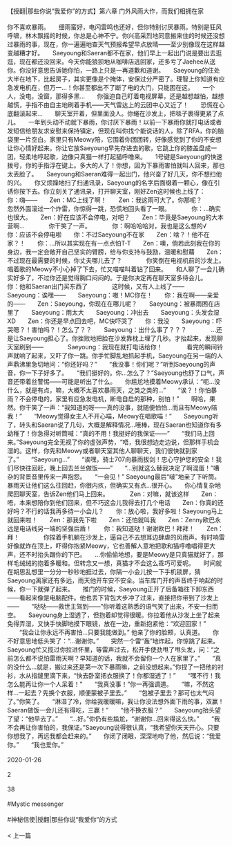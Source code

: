 <br/><br/>【授翻|那些你说“我爱你”的方式】第六章 门外风雨大作，而我们相拥在家<br/><br/>你不喜欢暴雨。　　细雨蛮好，电闪雷鸣也还好，但你特别讨厌暴雨。特别是狂风呼啸，林木飘摇的时候，你总是心神不宁。你兴高采烈地同意搬来住的时候还没想过暴雨的事，现在，你一遍遍地查天气预报希望早点放晴——至少别像现在这样越变越糟才好。　　Saeyoung和Saeran都不在家，他们早上一起出门说是要出去逛逛，现在都还没回来。今天你能狼狈地从咖啡店逃回家，还多亏了Jaehee从送你。你没好意思告诉她你怕，一路上只是一再道歉和道谢。　　Saeyoung的住处大半在地下，比起房子，其实更像是个掩体，安保过分严密了。理智上你知道有应急发电机在，但万一...！你甚至都出不了断了电的大门，只能困在这。　　一个人，没电，没窗，那得多黑...　　你强迫自己盯着电视屏幕，还是越想越怕，越想越慌，手指不由自主地刷着手机——天气雷达上的云团中心又近了！　　恐慌在心底翻滚起来...　　聊天室开着，但里面没人。你蜷在沙发上，把毯子裹得更紧了点儿。　　一年到头动不动就下暴雨，你讨厌下暴雨！以前一下暴雨你就打电话或者发短信给朋友求安慰来保持镇定，但现在叫你找个能说话的人，除了RFA，你的脑袋里一片空白。家里只有Meowy陪，它围着你团团转，好像感觉到了你的不安想让你心情好起来。你让它放Saeyoung早先存进去的歌，它跳上你的膝盖盘成一团，轻柔地哼起歌，边像只真猫一样打起猫呼噜来。　　1号键是Saeyoung的快速拨号，你的手指浮在键上。多大的人了！你想，因为下暴雨害怕就叫人回来，那也太丢脸了。　　Saeyoung和Saeran难得一起出门，他兴奋了好几天，你不想扫他的兴。　　你又烦躁地扫了扫通讯录，Saeyoung的名字后面缀着一颗心，像在引诱你按下去。你立刻关了通讯录，打开聊天室，刚好Zen这时候也上线了：　　　　你：嗨——　　Zen：MC上线了啊！　　Zen：我这雨可大了。你那呢？　　　　忽然外面滚过一个炸雷，你惊得一跳，恐慌地回头看了一眼。　　　　你：...确实也很大。　　Zen：好在应该不会停电，对吧？　　Zen：毕竟是Saeyoung的大本营啊...　　　　你干笑了一声。　　　　你：啊哈哈哈对，我也是这么想的√　　你：应该不会停电啦　　你：不过Saeyoung不在家　　Zen：啥？！他不在家？！　　你：...所以其实现在有一点点怕T-T　　Zen：噢，倘若此刻我在你的身边，我一定会敞开自己坚实的臂膀，给与你支持与鼓励，温暖和慰藉　　Zen：不过现在最需要的时候，你丈夫哪儿去了？　　　　你笑倒在电视机前的沙发上。唱着歌的Meowy不小心掉了下去，忙又喵喵叫着钻了回来。　　和人聊了一会儿确实好多了，不过你还是觉得胸口闷闷的。于是你决定再在聊天室多待会儿。　　　　你：他和Saeran出门买东西了　　　　这时候，又有人上线了——　　　　Saeyoung：诶嘿——　　Saeyoung：嗷！MC你在！　　你：我在啊——亲爱的——　　Zen：Saeyoung，你现在在哪儿呢？　　Saeyoung：被暴雨困在店里了　　Saeyoung：雨太大　　Saeyoung：冲出去　　Saeyoung：头发会湿XD　　Zen：你还是早点回去吧，MC快吓哭了　　你：我没　　Saeyoung：吓哭嗯？！害怕吗？！怎么了？？　　Saeyoung：出什么事了？？？　　　　...还是让Saeyoung担心了。你挫败地把脸在沙发靠枕上埋了几秒。才抬起来，发现聊天室刷到——　　　　Saeyoung：我现在就打电话给你！　　　　看完的瞬间铃声就响了起来，又吓了你一跳。你手忙脚乱地抓起手机，Saeyoung在另一端的人声鼎沸里急切地问：“你还好吗？”　　“我没事！你们呢？”听到Saeyoung的声音，你一下子好多了。　　“我们挺好的。你...怎么了？”Saeyoung也舒了口气，声音还带着丝警惕——可能是听出了什么。　　你尴尬地摸着Meowy承认：“呃...没什么，就是有点，嘛，大概不太喜欢暴雨天，之类之类的...”　　“诶？！你怕暴雨？不会停电的，家里有应急发电机，断电自启的那种，别怕！”　　啊哈，果然。你干笑了一声：“我知道的呀——真的没事，就随便怕怕...而且有Meowy陪我！”　　“Meowy觉得女主人不开心喵，Meowy在唱歌喵！”　　Saeyoung听了，转头和Saeran说了几句，大概是解释情况...哦棒，现在Saeran也知道你有多幼稚了！你急得对听筒喊：“真的不用！我挺好的我保证——”　　“我们马上回来。”Saeyoung完全无视了你的虚张声势，“唔，我很想边走边说，但那样手机会湿的。这样，你先和Meowy或者聊天室其他人聊聊天，我们很快就到家了。”　　“Saeyoung...”　　“诶嘿，骑士707向暴雨拔剑！忠心守护您的安全！我们尽快往回赶，晚上回去兰兰做饭——”　　“...别就这么替我决定了啊混蛋！”嘈杂的背景音里传来一声抱怨。　　“一会见！” Saeyoung最后“啵”地亲了下听筒。暴雨天让他们这么往回赶，你很内疚，但确实又有点...很开心。　　你心情复杂地爬回聊天室，告诉Zen他们马上回来。　　　　Zen：对嘛，就该这样　　Zen：唔，本来想陪你到他们回来，但不巧这会儿我得去打几个电话　　Zen：你真的还好吗？不行的话我再多待一小会儿？　　你：放心啦，我好多啦！Saeyoung马上就回来啦！　　Zen：那我先下啦　　Zen：还怕就叫我　　Zen：Zenny欧巴永远是电话线另一端的坚强后盾！　　你：我知道哒！谢谢欧巴！拜拜！　　Zen：拜！　　　　你捏着手机躺在沙发上，逼自己不去想耳边肆虐的风雨声。有时响雷好像就炸在顶上，吓得你抱紧Meowy，它也善解人意地把歌和猫呼噜唱得更大声，还不时抬头蹭你的下巴。　　...你偷偷地想，要是Meowy是只真猫就好了，那样毛绒绒的抱着多暖和。但转念又一想，真猫才不会这么乖巧可爱呢。　　时间就在胡思乱想里一分分一秒秒地捱过去，你隔一小会儿按一下手机锁屏，猜Saeyoung离家还有多远，雨天他开车安不安全。当车库门开的声音终于响起的时候，你一下就弹了起来。　　推门的时候，Saeyoung正开了后备箱往下卸东西——看起来像是电脑配件。他也丢下背包大步冲了过来，直接把你带到了沙发上——　　“哒哒——救世主驾到——”你听着这熟悉的语气笑了出来，不安一扫而空。　　Saeyoung身上湿透了，但抱着却觉得很暖。你拉着他从沙发上坐了起来免得弄湿，又快手快脚地摸下眼镜，放在一边，重新抱紧他：“欢迎回家！” 　　“我会让你永远不再害怕...只要我能做到。” 他亲了你的脸颊，认真道。　　你不好意思地低头笑了：“...谢谢你。”　　突然一个雷“轰”地炸起，你惊跳了起来。Saeyoung忙又揽过你拉进怀里，等雷声过去，松开手使劲甩了甩头发，问：“之前怎么都不说怕雷雨天啊？早知道的话，我就不会留你一个人在家里了。”　　“真的没什么...就是，搬过来还是第一次下暴雨嘛，之前没想起来。”你捏了一把他的衬衫，水从指缝里滴下来，“快去卧室把衣服换了！你都湿透了！”　　“嘿不行！我怎么能再让你一个人呆着！”　　“我真没事！”你一再强调道。　　“嘛，不然这样...一起去？先换个衣服，顺便蒙被子里去。”　　“包被子里去？那可也太气闷了。”你笑了。　　“淋湿了冷，你给我暖暖嘛，我让你没法想外面下雨的事，双赢！Saeran做饭一会儿还有得吃，三赢！”　　“他不换衣服？”　　Saeyoung抬头望了望：“他早去了。”　　“...好。”你仍有些尴尬，“谢谢你...回来得这么快。”　　“我不会再让你害怕的，我保证。”Saeyoung说得很认真，“我希望你天天开心。只要你想我了，再远我都会赶来的。”　　你闭了闭眼，深深地吻了他，然后说：“我爱你。”　　“我也爱你。”<br/><br/>2020-01-26<br/><br/>2<br/><br/>38<br/><br/>#Mystic messenger<br/><br/>#神秘信使|授翻|那些你说“我爱你”的方式<br/><br/>< 上一篇<br/><br/>